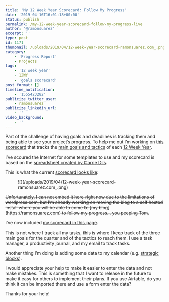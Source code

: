 ```yaml
---
title: 'My 12 Week Year Scorecard: Follow My Progress'
date: '2019-04-16T16:01:18+00:00'
status: publish
permalink: /my-12-week-year-scorecard-follow-my-progress-live
author: '@ramonsuarez'
excerpt: ''
type: post
id: 1171
thumbnail: /uploads/2019/04/12-week-year-scorecard-ramonsuarez.com_.png
category:
    - 'Progress Report'
    - Projects
tags:
    - '12 week year'
    - 12WY
    - 'goals scorecard'
post_format: []
timeline_notification:
    - '1555423282'
publicize_twitter_user:
    - ramonsuarez
publicize_linkedin_url:
    - ''
video_background:
    - ''
---
```

Part of the challenge of having goals and deadlines is tracking them and being able to see your project’s progress. To help me out I’m working on [this scorecard](https://ramonsuarez.com/scorecard/) that tracks the [main goals and tactics](https://ramonsuarez.com/my-vision-and-plan/) of each [12 Week Year](https://ramonsuarez.com/12-week-year-summary-and-review/).

I’ve scoured the Internet for some templates to use and my scorecard is based on the [spreadsheet created by Carrie Dils](https://carriedils.com/book-review-the-12-week-year/).

This is what the current [scorecard looks like](https://ramonsuarez.com/scorecard/):

<figure class="wp-block-image">![](/uploads/2019/04/12-week-year-scorecard-ramonsuarez.com_.png)<figcaption><https://ramonsuarez.com/scorecard/></figcaption></figure><del>Unfortunately, I can not embed it here right now due to the limitations of wordpress.com, but I’m already working on moving the blog to a self hosted install where you will be able to come to </del>[<del>my blog</del>](https://ramonsuarez.com)<del> to follow my progress… you peeping Tom.</del>

I’ve now included [my scorecard in this page](https://ramonsuarez.com/scorecards/).

This is not where I track all my tasks, this is where I keep track of the three main goals for the quarter and of the tactics to reach them. I use a task manager, a productivity journal, and my email to track tasks.

Another thing I’m doing is adding some data to my calendar (e.g. [strategic blocks](https://ramonsuarez.com/12-week-year-summary-and-review/)).

I would appreciate your help to make it easier to enter the data and not make mistakes. This is something that I want to release in the future to make it easy for others to implement their plans. If you use Airtable, do you think it can be imported there and use a form enter the data?

Thanks for your help!
